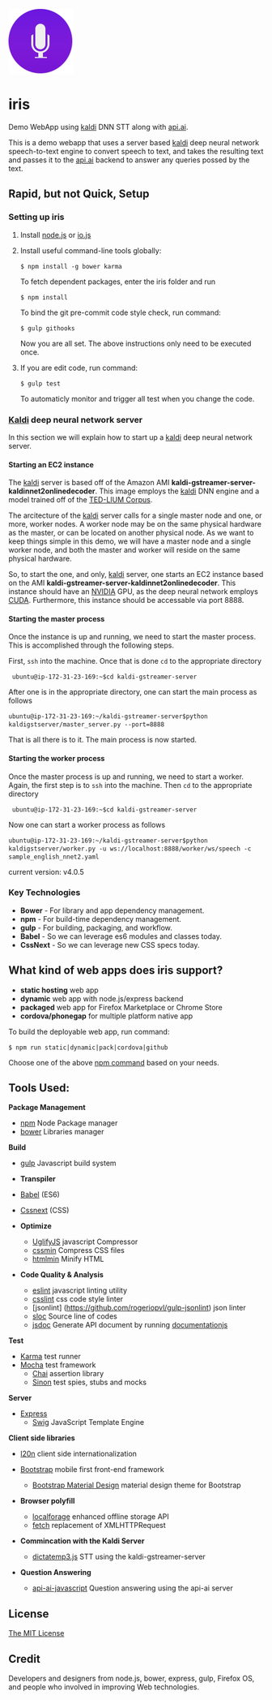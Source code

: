 ![project logo](https://github.com/kdavis-mozilla/iris/blob/master/public/style/icons/icon128.png)

# iris

Demo WebApp using [kaldi](http://kaldi-asr.org/) DNN STT along with [api.ai](https://api.ai/).

This is a demo webapp that uses a server based [kaldi](http://kaldi-asr.org/) deep neural network speech-to-text engine to convert speech to text, and takes the resulting text and passes it to the [api.ai](https://api.ai/) backend to answer any queries possed by the text.

## Rapid, but not Quick, Setup

### Setting up iris

1. Install [node.js](http://www.nodejs.org) or [io.js](https://iojs.org/en/index.html)
2. Install useful command-line tools globally:

    ```
    $ npm install -g bower karma
    ```
    
   To fetch dependent packages, enter the iris folder and run
   
    ```
    $ npm install
    ```
    
   To bind the git pre-commit code style check, run command:
   
    ```
    $ gulp githooks
    ```
    
   Now you are all set. The above instructions only need to be executed once.
   
3. If you are edit code, run command:

    ```
    $ gulp test
    ```
    
   To automaticly monitor and trigger all test when you change the code.

### [Kaldi](http://kaldi-asr.org/) deep neural network server

In this section we will explain how to start up a [kaldi](http://kaldi-asr.org/) deep neural network server.

#### Starting an EC2 instance

The [kaldi](http://kaldi-asr.org/) server is based off of the Amazon AMI __kaldi-gstreamer-server-kaldinnet2onlinedecoder__. This image employs the [kaldi](http://kaldi-asr.org/) DNN engine and a model trained off of the [TED-LIUM Corpus](http://www-lium.univ-lemans.fr/en/content/ted-lium-corpus).

The arcitecture of the [kaldi](http://kaldi-asr.org/) server calls for a single master node and one, or more, worker nodes. A worker node may be on the same physical hardware as the master, or can be located on another physical node. As we want to keep things simple in this demo, we will have a master node and a single worker node, and both the master and worker will reside on the same physical hardware.

So, to start the one, and only, [kaldi](http://kaldi-asr.org/) server, one starts an EC2 instance based on the AMI __kaldi-gstreamer-server-kaldinnet2onlinedecoder__. This instance should have an [NVIDIA](www.nvidia.com) GPU, as the deep neural network employs [CUDA](http://www.nvidia.com/object/cuda_home_new.html). Furthermore, this instance should be accessable via port 8888.

#### Starting the master process

Once the instance is up and running, we need to start the master process. This is accomplished through the following steps.

First, ```ssh``` into the machine. Once that is done ```cd``` to the appropriate directory
```
 ubuntu@ip-172-31-23-169:~$cd kaldi-gstreamer-server
 ```
 After one is in the appropriate directory, one can start the main process as follows
 ```
 ubuntu@ip-172-31-23-169:~/kaldi-gstreamer-server$python kaldigstserver/master_server.py --port=8888
 ```
 That is all there is to it. The main process is now started.
 
#### Starting the worker process

Once the master process is up and running, we need to start a worker. Again, the first step is to ```ssh``` into the machine. Then ```cd``` to the appropriate directory
```
 ubuntu@ip-172-31-23-169:~$cd kaldi-gstreamer-server
 ```
 Now one can start a worker process as follows
 ```
 ubuntu@ip-172-31-23-169:~/kaldi-gstreamer-server$python kaldigstserver/worker.py -u ws://localhost:8888/worker/ws/speech -c sample_english_nnet2.yaml
 ```

current version: v4.0.5

### Key Technologies

* **Bower** - For library and app dependency management.
* **npm** - For build-time dependency management.
* **gulp** - For building, packaging, and workflow.
* **Babel** - So we can leverage es6 modules and classes today.
* **CssNext** - So we can leverage new CSS specs today.

## What kind of web apps does iris support?

* **static hosting** web app
* **dynamic** web app with node.js/express backend
* **packaged** web app for Firefox Marketplace or Chrome Store
* **cordova/phonegap** for multiple platform native app

To build the deployable web app, run command:

  ```
  $ npm run static|dynamic|pack|cordova|github
  ```

   Choose one of the above [npm command](https://github.com/kdavis-mozilla/iris/blob/master/package.json) based on your needs.

## Tools Used:

__Package Management__
- [npm](https://www.npmjs.com/) Node Package manager
- [bower](http://bower.io/) Libraries manager

__Build__
- [gulp](http://gulpjs.com/) Javascript build system

-  __Transpiler__
  - [Babel](https://babeljs.io) (ES6)
  - [Cssnext](http://cssnext.io/) (CSS)

- __Optimize__
  - [UglifyJS](https://github.com/mishoo/UglifyJS) javascript Compressor
  - [cssmin](https://github.com/murphydanger/gulp-minify-css) Compress CSS files
  - [htmlmin](https://github.com/murphydanger/gulp-minify-html)  Minify HTML

- __Code Quality & Analysis__
  - [eslint](http://eshint.org/) javascript linting utility
  - [csslint](https://github.com/CSSLint/csslint) css code style linter
  - [jsonlint] (https://github.com/rogeriopvl/gulp-jsonlint) json linter
  - [sloc](https://github.com/oddjobsman/gulp-sloc) Source line of codes
  - [jsdoc](http://usejsdoc.org/) Generate API document by running [documentationjs](http://documentation.js.org/)

__Test__
- [Karma](http://karma-runner.github.io) test runner
- [Mocha](http://mochajs.org/) test framework
  - [Chai](http://chaijs.com/) assertion library
  - [Sinon](http://sinonjs.org/) test spies, stubs and mocks

__Server__
- [Express](http://expressjs.com/)
  - [Swig](http://paularmstrong.github.io/swig/) JavaScript Template Engine

__Client side libraries__
- [l20n](http://l20n.org/) client side internationalization
- [Bootstrap](http://getbootstrap.com) mobile first front-end framework
  - [Bootstrap Material Design](https://github.com/FezVrasta/bootstrap-material-design) material design theme for Bootstrap

- __Browser polyfill__
  - [localforage](https://github.com/mozilla/localForage) enhanced offline storage API
  - [fetch](https://github.com/github/fetch) replacement of XMLHTTPRequest

- __Commincation with the Kaldi Server__
  - [dictatemp3.js](https://github.com/kdavis-mozilla/dictatemp3.js) STT using the kaldi-gstreamer-server

- __Question Answering__
  - [api-ai-javascript](https://github.com/api-ai/api-ai-javascript) Question answering using the api-ai server

## License

[The MIT License](http://opensource.org/licenses/MIT)

## Credit

Developers and designers from node.js, bower, express, gulp, Firefox OS, and people who involved in improving Web technologies.
